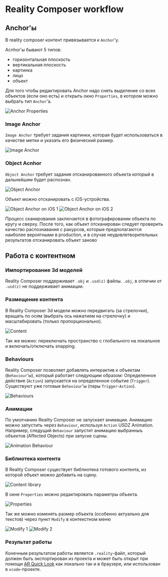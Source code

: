 # Reality Composer workflow

## Anchor'ы

В reality composer контент привязывается к `Anchor`'у.

Acnhor'ы бывают 5 типов:

- горизонтальная плоскость
- вертикальная плоскость
- картинка
- лицо
- объект

Для того чтобы редактировать Anchor надо снять выделение со всех объектов (если оно есть) и открыть окно `Properties`, в котором можно выбрать тип `Anchor`'а.

![Anchor Properties](reality-composer/1.png)

### Image Anchor

`Image Anchor` требует задания картинки, которая будет использоваться в качестве метки и указать его физический размер.

![Image Anchor](reality-composer/2.png)

### Object Acnhor

`Object Anchor` требует задания отсканированного объекта который в дальнейшим будет распознан.

![Object Anchor](reality-composer/3.png)

Объект можно отсканировать с iOS-устройства.

![Object Anchor on iOS 1](reality-composer/4.png)
![Object Anchor on iOS 2](reality-composer/5.png)

Процесс сканирования заключается в фотографировании объекта по кругу и сверху. После того, как объект отсканирован следует проверить качество распознавания с ракурсов, которые предполагаются наиболее вероятными в production, и в случае неудовлетворительных результатов отсканировать объект заново

## Работа с контентном

### Импортирование 3d моделей

Reality Composer поддерживает `.obj` и `.usd(z)` файлы. `.obj`, в отличии от `.usd(z)` не поддерживает анимации.

### Размещение контента

В Reality Composer 3d модели можно передвигать (за стрелочки), вращать по осям (выбрать ось нажатием на стрелочку) и масштабировать (только пропорционально).

![Content](reality-composer/6.png)

Так же можно: переключать пространство с глобального на локальное и включать/отключать snapping.

### Behaviours

Reality Composer позволяет добавлять интерактив к объектам (`Behaviour`'ы), который работает следующим образом: Определенное действие (`Action`) запускается на определенное событие (`Trigger`). Существуют уже готовые `Behaviour`'ы (пары `Trigger`-`Action`).

![Behaviours](reality-composer/7.png)

### Анимации

По умолчанию Reality Composer не запускает анимации. Анимацию можно запустить через `Behaviour`, используя `Action` USDZ Animation. Например, следущий `Behaviour` запустит анимацию выбранныъ объектов (Affected Objects) при запуске сцены.

![Animation Behaviour](reality-composer/8.png)

### Библиотека контента

В Reality Composer существует библиотека готового контента, из которой объект можно добавить на сцену.

![Content library](reality-composer/9.png)

В окне `Properties` можно редактировать параметры объекта.

![Properties](reality-composer/10.png)

Так же можно изменять размер объекта (особенно актуально для текстов) через пункт `Modify` в контекстном меню

![Modify 1](reality-composer/11.png)
![Modify 2](reality-composer/12.png)

### Результат работы

Конечным результатом работы является `.reality`-файл, который должен быть экспортирован из проекта и может быть открыт при помощи [AR Quick Look](https://developer.apple.com/augmented-reality/quick-look/) как локально так и в браузере, или использован в `xcode`-проекте.
